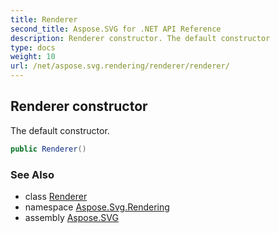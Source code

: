 ```yaml
---
title: Renderer
second_title: Aspose.SVG for .NET API Reference
description: Renderer constructor. The default constructor
type: docs
weight: 10
url: /net/aspose.svg.rendering/renderer/renderer/
---
```

## Renderer constructor

The default constructor.

```csharp
public Renderer()
```

### See Also

* class [Renderer](../)
* namespace [Aspose.Svg.Rendering](../../../aspose.svg.rendering/)
* assembly [Aspose.SVG](../../../)
